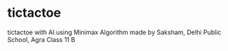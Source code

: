 # tictactoe
tictactoe with AI using Minimax Algorithm
made by Saksham, Delhi Public School, Agra
Class 11 B
